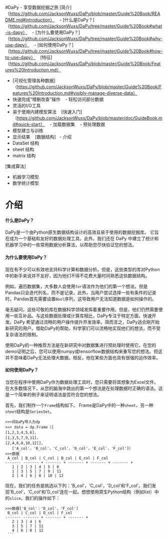 #DaPy - 享受数据挖掘之旅
[简介]（https://github.com/JacksonWuxs/DaPy/blob/master/Guide%20Book/README.md#introduction）
   - [什么是DaPy？]（https://github.com/JacksonWuxs/DaPy/tree/master/Guide%20Book#what-is-dapy）
   - [为什么要使用DaPy？]（https://github.com/JacksonWuxs/DaPy/tree/master/Guide%20Book#why-use-dapy）
   - [如何使用DaPy？]（https://github.com/JacksonWuxs/DaPy/tree/master/Guide%20Book#how-to-use-dapy）
  
[特征]（https://github.com/JacksonWuxs/DaPy/blob/master/Guide%20Book/Features%20Introduction.md）
   - [可视化管理各种数据]（https://github.com/JacksonWuxs/DaPy/blob/master/Guide%20Book/Features%20Introduction.md#visibly-manage-diverse-data）
   - 快速完成“增删改查"操作
   - 轻松访问部分数据
   - 灵活的I/O工具
   - 易于使用内建模型算法
  
[快速入门]（https://github.com/JacksonWuxs/DaPy/blob/master/doc/GuideBook.md#quick-start）
   - 加载数据集
   - 预处理数据
   - 模型建立与训练
   - 显示结果
  
[数据结构]
  - 介绍
   - DataSet 结构
   - sheet 结构
   - matrix 结构
  
[集成算法]
   - 机器学习模型
   - 数学统计模型
  
# 介绍
#### 什么是DaPy？
DaPy是一个由Python原生数据结构设计的高效且易于使用的数据挖掘库。
它旨在成为一个基础和友好的数据处理工具。此外，我们还在 DaPy 中建立了统计和机器学习中的一些常用数据分析算法，以帮助您尽快验证您的想法。

#### 为什么要使用DaPy？
现在有不少可以有效地支持科学计算和数据分析。但是，这些类型的库对Python中的新手来说并不友好，因为他们不得不花费大量时间熟悉这些数据结构。

例如，遍历数据集，大多数人会使用``for``语法作为他们的第一个想法。但是Pandas只会迭代列名，而不是记录。此外，当用户尝试选择一些有条件的记录时，Pandas首先需要设置`Bool`序列，这导致用户无法知道数据是如何操作的。

毫无疑问，这些可敬的库在数据科学领域发挥着重要作用。但是，他们仍然需要使用一些互补品。与这些数据处理或计算库相比，DaPy专注于特定方面，快速开发。DaPy 希望通过流畅的用户操作提升开发效率。简而言之，DaPy适合刚开始新研究的用户。借助DaPy的帮助，科学家们可以流畅地实现他们的想法，而不受复杂语法的限制。

使用DaPy的一种推荐方法是在新研究中对数据集进行预处理时使用它。在您的demo证明之后，您可以使用numpy或tensorflow数据结构来重写您的想法。但这并不意味着DaPy无法处理大数据。相反，他在某些方面也具有很强的运作效率。

#### 如何使用DaPy？
当您在程序中使用DaPy作为数据处理工具时，您只需要将其想象为Excel文件。在大多数情况下，从您的脑海中跳出的第一个想法是在处理数据时正确的语法。这是一个简单的例子来证明语法是否符合您的想法。

首先，我们制作一个`Frame`结构如下。 Frame是DaPy中的一种`sheet`，另一种`sheet`结构是`SeriesSet`。
```
>>>将DaPy导入为dp
>>> data = dp.Frame（[
[1,2,3,4,5,6]，
[1,3,5,7,9,11]，
[2,4,6,8,10,12]]，
   ['A_col'，'B_col'，'C_col'，'D_col'，'E_col'，'F_col']）
>>>数据
 A_col | B_col | C_col | D_col | E_col | F_col
------- ------- + ------- + ------- + ------- + ------- +
   1 | 2 | 3 | 4 | 5 | 6
   1 | 3 | 5 | 7 | 9 | 11
   2 | 4 | 6 | 8 | 10 | 12
```
现在，我们的任务是挑选以下列：'B_col'，'C_col'，'D_col'和'F_col'。我们发现'B_col'，'C_col'和'D_col'连在一起。想想使用原生Python结构（例如list）中的`slice`，我们的操作如下：
```
>>>数据['B_col'：'D_col'，'F_col']
 B_col | C_col | D_col | F_col
------- ------- + ------- + ------- +
   2 | 3 | 4 | 6
   3 | 5 | 7 | 11
   4 | 6 | 8 | 12
 ```
